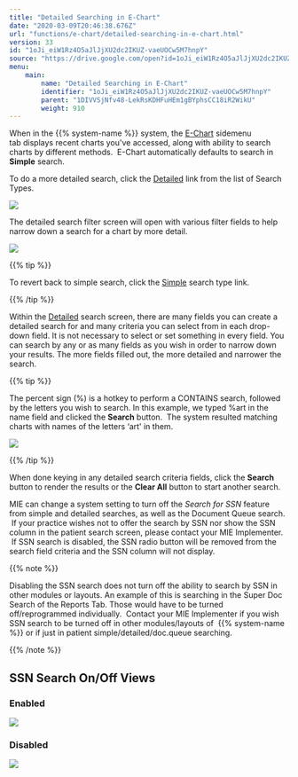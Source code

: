 ```yaml
---
title: "Detailed Searching in E-Chart"
date: "2020-03-09T20:46:38.676Z"
url: "functions/e-chart/detailed-searching-in-e-chart.html"
version: 33
id: "1oJi_eiW1Rz4O5aJlJjXU2dc2IKUZ-vaeUOCw5M7hnpY"
source: "https://drive.google.com/open?id=1oJi_eiW1Rz4O5aJlJjXU2dc2IKUZ-vaeUOCw5M7hnpY"
menu:
    main:
        name: "Detailed Searching in E-Chart"
        identifier: "1oJi_eiW1Rz4O5aJlJjXU2dc2IKUZ-vaeUOCw5M7hnpY"
        parent: "1DIVVSjNfv48-LekRsKDHFuHEm1gBYphsCC18iR2WikU"
        weight: 910
---
```

When in the {{% system-name %}} system, the [E-Chart](https://system/?f=chart) sidemenu tab displays recent charts you've accessed, along with ability to search charts by different methods.  E-Chart automatically defaults to search in **Simple** search.



To do a more detailed search, click the [Detailed](https://system/?f=chart&s=pat&s=search&search_method=detail&tabmodule=patsearch) link from the list of Search Types.

![](detailed-searching-in-e-chart.images/image1.png)

The detailed search filter screen will open with various filter fields to help narrow down a search for a chart by more detail.

![](detailed-searching-in-e-chart.images/image2.png)

{{% tip %}}

To revert back to simple search, click the [Simple](https://system/?f=chart&s=pat&s=search&search_method=simple&tabmodule=patsearch) search type link.

{{% /tip %}}


Within the [Detailed](https://system/?f=chart&s=pat&s=search&search_method=detail&tabmodule=patsearch) search screen, there are many fields you can create a detailed search for and many criteria you can select from in each drop-down field. It is not necessary to select or set something in every field. You can search by any or as many fields as you wish in order to narrow down your results. The more fields filled out, the more detailed and narrower the search.

{{% tip %}}

The percent sign (%) is a hotkey to perform a CONTAINS search, followed by the letters you wish to search. In this example, we typed %art in the name field and clicked the **Search** button.  The system resulted matching charts with names of the letters ‘art' in them.

![](detailed-searching-in-e-chart.images/image3.png)

{{% /tip %}}


When done keying in any detailed search criteria fields, click the **Search** button to render the results or the **Clear All** button to start another search.

MIE can change a system setting to turn off the *Search for SSN* feature from simple and detailed searches, as well as the Document Queue search.  If your practice wishes not to offer the search by SSN nor show the SSN column in the patient search screen, please contact your MIE Implementer.  If SSN search is disabled, the SSN radio button will be removed from the search field criteria and the SSN column will not display.

{{% note %}}

Disabling the SSN search does not turn off the ability to search by SSN in other modules or layouts. An example of this is searching in the Super Doc Search of the Reports Tab. Those would have to be turned off/reprogrammed individually.  Contact your MIE Implementer if you wish SSN search to be turned off in other modules/layouts of  {{% system-name %}} or if just in patient simple/detailed/doc.queue searching.

{{% /note %}}


## SSN Search On/Off Views

### Enabled

![](detailed-searching-in-e-chart.images/image4.png)

### Disabled



![](detailed-searching-in-e-chart.images/image5.png)

